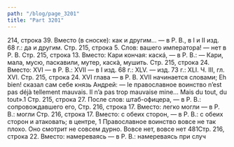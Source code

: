 ```yaml
---
path: "/blog/page_3201"
title: "Part 3201"
---
```


214, строка 39.
Вместо (в сноске): как и другим... — в Р. В., в I и II изд. 68 г.: да и другим.
Стр. 215, строка 5.
Слов: вашего императора! — нет в Р. В.
Стр. 215, строка 13.
Вместо: Кари кончая: каскá, — в Р. В.: — Кари, мала, мусю, паскавили, мутер, каскà, мушить.
Стр. 215, строка 24.
Вместо: XVI — в Р. В.: XVII — в I изд. 68 г.: XLV. — изд. 73 г.: XLI.
Ч. III, гл. XVI.
Стр. 215, строка 24.
XVI глава — в Р. В. XVII начинается словами; Eh bien! сказал сам себе князь Андрей: — le православное воинство n’est pas déjà tellement mauvais. Il n’a pas trop mauvaise mine... Mais du tout, du tout».1
Стр. 215, строка 27.
После слов: штаб-офицера, — в Р. В.: сопровождавшего его,
Стр. 216, строка 17.
Вместо: легко могли — в Р. В.: могли
Стр. 216, строка 17.
Вместо: с обеих сторон, — в Р. В.: с обеих сторон и атаковать; в центре,
1 Православное воинство вовсе не так плохо. Оно смотрит не совсем дурно. Вовсе нет, вовсе нет
481Стр. 216, строка 22.
Вместо: намереваясь — в Р. В.: намереваясь при случ

